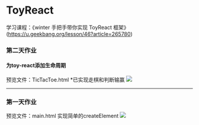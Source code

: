 # ToyReact

学习课程：《winter 手把手带你实现 ToyReact 框架》(https://u.geekbang.org/lesson/46?article=265780)

### 第二天作业
#### 为toy-react添加生命周期

预览文件：TicTacToe.html
*已实现走棋和判断输赢
<img src="https://s1.ax1x.com/2020/08/04/aBKJHO.png">

------------

### 第一天作业
预览文件：main.html
实现简单的createElement
<img src="https://s1.ax1x.com/2020/08/04/aBMnqf.png">

